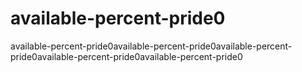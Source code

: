 # available-percent-pride0
available-percent-pride0available-percent-pride0available-percent-pride0available-percent-pride0available-percent-pride0
